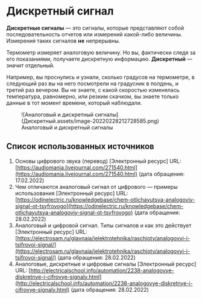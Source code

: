 # Дискретный сигнал

**Дискретные сигналы** — это сигналы, которые представляют собой последовательность отчетов или измерений какой-либо величины. Измерения таких сигналов **не** непрерывны.

Термометр измеряет аналоговую величину. Но вы, фактически следя за его показаниями, получаете дискретную информацию. **Дискретный** — значит отдельный.

Например, вы проснулись и узнали, сколько градусов на термометре, в следующий раз вы на него посмотрели на градусник в полдень, и третий раз вечером. Вы не знаете, с какой скоростью изменялась температура, равномерно, или резким скачком, вы знаете только данные в тот момент времени, который наблюдали.

<figure markdown>
  ![Аналоговый и дискретный сигналы](Дискретный.assets/image-20220228212728585.png)
  <figcaption>Аналоговый и дискретный сигналы</figcaption>
</figure>

## Список использованных источников

1. Основы цифрового звука (перевод) [Электронный ресурс] URL: [https://audiomania.livejournal.com/271540.html](https://audiomania.livejournal.com/271540.html) (дата обращения: 17.02.2022)
1. Чем отличаются аналоговый сигнал от цифрового — примеры использования [Электронный ресурс] URL: [https://odinelectric.ru/knowledgebase/chem-otlichayutsya-analogoviy-signal-ot-tsyfrovogo](https://odinelectric.ru/knowledgebase/chem-otlichayutsya-analogoviy-signal-ot-tsyfrovogo) (дата обращения: 28.02.2022)
1. Аналоговый и цифровой сигнал. Типы сигналов и как это действует [Электронный ресурс] URL: [https://electrosam.ru/glavnaja/jelektrotehnika/raschjoty/analogovyi-i-tsifrovoi-signal/](https://electrosam.ru/glavnaja/jelektrotehnika/raschjoty/analogovyi-i-tsifrovoi-signal/) (дата обращения: 28.02.2022)
1. Аналоговые, дискретные и цифровые сигналы [Электронный ресурс] URL: [http://electricalschool.info/automation/2238-analogovye-diskretnye-i-cifrovye-signaly.html](http://electricalschool.info/automation/2238-analogovye-diskretnye-i-cifrovye-signaly.html) (дата обращения: 28.02.2022)